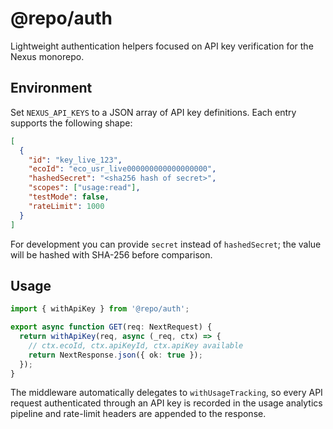 ﻿# @repo/auth

Lightweight authentication helpers focused on API key verification for the Nexus monorepo.

## Environment

Set `NEXUS_API_KEYS` to a JSON array of API key definitions. Each entry supports the following shape:

```json
[
  {
    "id": "key_live_123",
    "ecoId": "eco_usr_live000000000000000000",
    "hashedSecret": "<sha256 hash of secret>",
    "scopes": ["usage:read"],
    "testMode": false,
    "rateLimit": 1000
  }
]
```

For development you can provide `secret` instead of `hashedSecret`; the value will be hashed with SHA-256 before comparison.

## Usage

```ts
import { withApiKey } from '@repo/auth';

export async function GET(req: NextRequest) {
  return withApiKey(req, async (_req, ctx) => {
    // ctx.ecoId, ctx.apiKeyId, ctx.apiKey available
    return NextResponse.json({ ok: true });
  });
}
```

The middleware automatically delegates to `withUsageTracking`, so every API request authenticated through an API key is recorded in the usage analytics pipeline and rate-limit headers are appended to the response.
